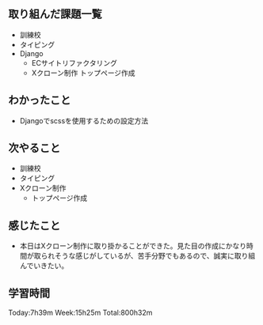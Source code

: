 ## 取り組んだ課題一覧
- 訓練校
- タイピング
- Django
    - ECサイトリファクタリング
    - Xクローン制作 トップページ作成    
## わかったこと
- Djangoでscssを使用するための設定方法
## 次やること
- 訓練校
- タイピング
- Xクローン制作
    - トップページ作成
## 感じたこと
- 本日はXクローン制作に取り掛かることができた。見た目の作成にかなり時間が取られそうな感じがしているが、苦手分野でもあるので、誠実に取り組んでいきたい。
## 学習時間
Today:7h39m Week:15h25m Total:800h32m